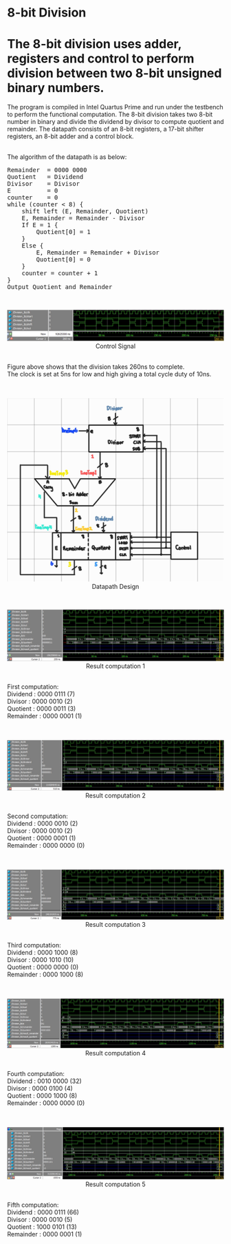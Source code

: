 # 8-bit Division
# The 8-bit division uses adder, registers and control to perform division between two 8-bit unsigned binary numbers.

The program is compiled in Intel Quartus Prime and run under the testbench to perform the functional computation.
The 8-bit division takes two 8-bit number in binary and divide the dividend by divisor to compute quotient and remainder.
The datapath consists of an 8-bit registers, a 17-bit shifter registers, an 8-bit adder and a control block.
<br /><br />

The algorithm of the datapath is as below: <br />
<pre>
Remainder  = 0000 0000
Quotient   = Dividend
Divisor    = Divisor
E          = 0
counter    = 0
while (counter < 8) {
    shift left (E, Remainder, Quotient)
    E, Remainder = Remainder - Divisor
    If E = 1 {
        Quotient[0] = 1
    }
    Else {
        E, Remainder = Remainder + Divisor
        Quotient[0] = 0
    } 
    counter = counter + 1
}
Output Quotient and Remainder
</pre>
<br />

<p align="center">
  <img src="Sources/2. Control Signal.jpg"><br />
  Control Signal
</p>
<br />
Figure above shows that the division takes 260ns to complete.<br />
The clock is set at 5ns for low and high giving a total cycle duty of 10ns.<br /><br />

<br />
<p align="center">
  <img src="Sources/1. Circuit Design.jpg"><br />
  Datapath Design
</p>

<br />
<p align="center">
  <img src="Sources/3. Result 1.jpg"/><br />
  Result computation 1
</p>
<br />
First computation:<br />
Dividend  : 0000 0111 (7) <br />
Divisor   : 0000 0010 (2) <br />
Quotient  : 0000 0011 (3) <br />
Remainder : 0000 0001 (1) <br />
<br />

<br />
<p align="center">
  <img src="Sources/4. Result 2.jpg"/><br />
  Result computation 2
</p>
<br />
Second computation:<br />
Dividend  : 0000 0010 (2) <br />
Divisor   : 0000 0010 (2) <br />
Quotient  : 0000 0001 (1) <br />
Remainder : 0000 0000 (0) <br />
<br />

<br />
<p align="center">
  <img src="Sources/5. Result 3.jpg"/><br />
  Result computation 3
</p>
<br />
Third computation:<br />
Dividend  : 0000 1000 (8) <br />
Divisor   : 0000 1010 (10) <br />
Quotient  : 0000 0000 (0) <br />
Remainder : 0000 1000 (8) <br />
<br />

<br />
<p align="center">
  <img src="Sources/6. Result 4.jpg"/><br />
  Result computation 4
</p>
<br />
Fourth computation:<br />
Dividend  : 0010 0000 (32) <br />
Divisor   : 0000 0100 (4) <br />
Quotient  : 0000 1000 (8) <br />
Remainder : 0000 0000 (0) <br />
<br />

<br />
<p align="center">
  <img src="Sources/7. Result 5.jpg"/><br />
  Result computation 5
</p>
<br />
Fifth computation:<br />
Dividend  : 0000 0111 (66) <br />
Divisor   : 0000 0010 (5) <br />
Quotient  : 1000 0101 (13) <br />
Remainder : 0000 0001 (1) <br />
<br />

